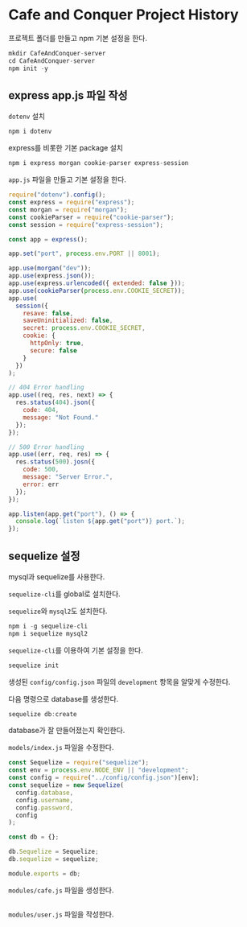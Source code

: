 # Cafe and Conquer Project History

프로젝트 폴더를 만들고 npm 기본 설정을 한다.

```js
mkdir CafeAndConquer-server
cd CafeAndConquer-server
npm init -y
```

## express app.js 파일 작성

`dotenv` 설치

```js
npm i dotenv
```

express를 비롯한 기본 package 설치

```js
npm i express morgan cookie-parser express-session
```

`app.js` 파일을 만들고 기본 설정을 한다.

```js
require("dotenv").config();
const express = require("express");
const morgan = require("morgan");
const cookieParser = require("cookie-parser");
const session = require("express-session");

const app = express();

app.set("port", process.env.PORT || 8001);

app.use(morgan("dev"));
app.use(express.json());
app.use(express.urlencoded({ extended: false }));
app.use(cookieParser(process.env.COOKIE_SECRET));
app.use(
  session({
    resave: false,
    saveUninitialized: false,
    secret: process.env.COOKIE_SECRET,
    cookie: {
      httpOnly: true,
      secure: false
    }
  })
);

// 404 Error handling
app.use((req, res, next) => {
  res.status(404).json({
    code: 404,
    message: "Not Found."
  });
});

// 500 Error handling
app.use((err, req, res) => {
  res.status(500).josn({
    code: 500,
    message: "Server Error.",
    error: err
  });
});

app.listen(app.get("port"), () => {
  console.log(`listen ${app.get("port")} port.`);
});

```

## sequelize 설정

mysql과 sequelize를 사용한다.

`sequelize-cli`를 global로 설치한다.

`sequelize`와 `mysql2`도 설치한다.

```js
npm i -g sequelize-cli
npm i sequelize mysql2
```

`sequelize-cli`를 이용하여 기본 설정을 한다.

```js
sequelize init
```

생성된 `config/config.json` 파일의 `development` 항목을 알맞게 수정한다.

다음 명령으로 database를 생성한다.

```js
sequelize db:create
```

database가 잘 만들어졌는지 확인한다.

`models/index.js` 파일을 수정한다.

```js
const Sequelize = require("sequelize");
const env = process.env.NODE_ENV || "development";
const config = require("../config/config.json")[env];
const sequelize = new Sequelize(
  config.database,
  config.username,
  config.password,
  config
);

const db = {};

db.Sequelize = Sequelize;
db.sequelize = sequelize;

module.exports = db;

```

`modules/cafe.js` 파일을 생성한다.

```js
```

`modules/user.js` 파일을 작성한다.

```js
```
